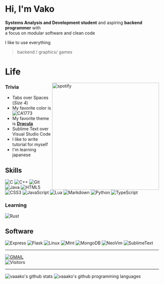 # Hi, I'm Vako
**Systems Analysis and Development student** and aspiring **backend programmer** with<br>
a focus on modular software and clean code

I like to use everything<br>
> backend / graphics/ games

# Life
<img align="right" alt="spotify" width="350" src="https://spotify-github-profile.vercel.app/api/view?uid=ogo8145ejm92x2s033ete7cdm&cover_image=true&theme=default&show_offline=false&background_color=121212&interchange=false&bar_color=ca1773&bar_color_cover=false">

### Trivia
- Tabs over Spaces (*Size 4*)
- My favorite color is ![CA1773](https://img.shields.io/badge/CA1773-CA1773?logo=ca1773&logoColor=white&style=for-the-badge)
- My favorite theme is [**Dracula**](https://draculatheme.com/)
- Sublime Text over Visual Studio Code
- I like to write tutorial for myself
- I'm learning japanese


## Skills
![C](https://img.shields.io/badge/C-A8B9CC?logo=c&logoColor=white&style=for-the-badge)
![C++](https://img.shields.io/badge/C++-00599C?logo=cplusplus&logoColor=white&style=for-the-badge)
![Git](https://img.shields.io/badge/Git-F05032?logo=git&logoColor=white&style=for-the-badge)
![Java](https://img.shields.io/badge/Java-F8981D?logo=java&logoColor=white&style=for-the-badge)
![HTML5](https://img.shields.io/badge/HTML5-E34F26?logo=html5&logoColor=white&style=for-the-badge)
![CSS3](https://img.shields.io/badge/CSS3-1572B6?logo=css3&logoColor=white&style=for-the-badge)
![JavaScript](https://img.shields.io/badge/JavaScript-F7DF1E?logo=javascript&logoColor=black&style=for-the-badge)
![Lua](https://img.shields.io/badge/Lua-2C2D72?logo=lua&logoColor=white&style=for-the-badge)
![Markdown](https://img.shields.io/badge/Markdown-000000?logo=markdown&logoColor=white&style=for-the-badge)
![Python](https://img.shields.io/badge/Python-3776AB?logo=python&logoColor=white&style=for-the-badge)
![TypeScript](https://img.shields.io/badge/TypeScript-3178C6?logo=typescript&logoColor=white&style=for-the-badge)

### Learning
![Rust](https://img.shields.io/badge/Rust-000000?logo=rust&logoColor=white&style=for-the-badge)


## Software
![Express](https://img.shields.io/badge/Express-000000?logo=express&logoColor=white&style=for-the-badge)
![Flask](https://img.shields.io/badge/Flask-000000?logo=flask&logoColor=white&style=for-the-badge)
![Linux](https://img.shields.io/badge/Linux-FCC624?logo=Linux&logoColor=black&style=for-the-badge)
![Mint](https://img.shields.io/badge/Mint-87CF3E?logo=linuxmint&logoColor=white&style=for-the-badge)
![MongoDB](https://img.shields.io/badge/MongoDB-47A248?logo=mongodb&logoColor=white&style=for-the-badge)
![NeoVim](https://img.shields.io/badge/NeoVim-57A143?logo=neovim&logoColor=white&style=for-the-badge)
![SublimeText](https://img.shields.io/badge/Sublime-FF9800?logo=sublimetext&logoColor=white&style=for-the-badge)

---

[![GMAIL](https://img.shields.io/badge/Gmail-EA4335?logo=gmail&logoColor=white&style=for-the-badge)](mailto:matharth520@gmail.com)
<br>![Visitors](https://api.visitorbadge.io/api/visitors?path=https%3A%2F%2Fgithub.com%2Fvaaako%2Fvaaako&label=Visitors&labelColor=%23242424&countColor=%23ca1773)

---


![vaaako's github stats](https://github-readme-stats.vercel.app/api?username=vaaako&show_icons=true&theme=radical&include_all_commits=true&count_private=true)
![vaaako's github programming languages](https://github-readme-stats.vercel.app/api/top-langs?username=vaaako&layout=compact&langs_count=8&theme=radical&card_width=320)
